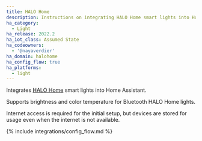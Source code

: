 ```yaml
---
title: HALO Home
description: Instructions on integrating HALO Home smart lights into Home Assistant.
ha_category:
  - Light
ha_release: 2022.2
ha_iot_class: Assumed State
ha_codeowners:
  - '@nayaverdier'
ha_domain: halohome
ha_config_flow: true
ha_platforms:
  - light
---
```


Integrates [HALO Home](https://www.cooperlighting.com/global/brands/halo-home) smart lights into Home Assistant.

Supports brightness and color temperature for Bluetooth HALO Home lights.

Internet access is required for the initial setup, but devices are stored for
usage even when the internet is not available.

{% include integrations/config_flow.md %}
